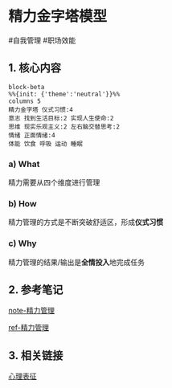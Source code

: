 # 精力金字塔模型

#自我管理 #职场效能

## 1. 核心内容

```mermaid
block-beta
%%{init: {'theme':'neutral'}}%%
columns 5
精力金字塔 仪式习惯:4
意志 找到生活目标:2 实现人生使命:2
思维 现实乐观主义:2 左右脑交替思考:2
情绪 正面情绪:4
体能 饮食 呼吸 运动 睡眠
```

### a) What

精力需要从四个维度进行管理

### b) How

精力管理的方式是不断突破舒适区，形成**仪式习惯**

### c) Why

精力管理的结果/输出是**全情投入**地完成任务

## 2. 参考笔记

[note-精力管理](/docs/note-精力管理.md)

[ref-精力管理](/docs/ref-精力管理.md)

## 3. 相关链接

[心理表征](/docs/card-刻意练习模型.md)
